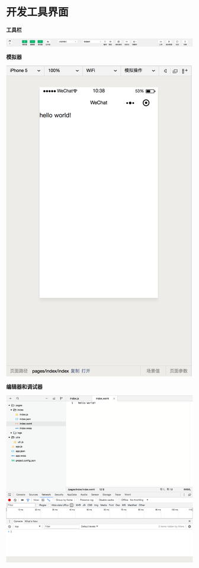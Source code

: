 # 开发工具界面

**工具栏**

![](/assets/gongjulan.png)

**模拟器**

![](/assets/模拟器.png)

**编辑器和调试器**

![](/assets/编辑器.png)



